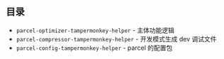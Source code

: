 ## 目录

- `parcel-optimizer-tampermonkey-helper` - 主体功能逻辑
- `parcel-compressor-tampermonkey-helper` - 开发模式生成 dev 调试文件
- `parcel-config-tampermonkey-helper` - parcel 的配置包
